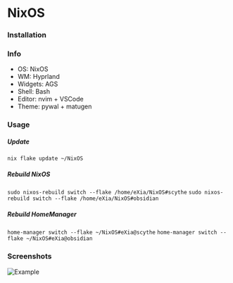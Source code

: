 # NixOS

### Installation
### Info
- OS: NixOS
- WM: Hyprland
- Widgets: AGS
- Shell: Bash
- Editor: nvim + VSCode
- Theme: pywal + matugen


### Usage

##### Update
`nix flake update ~/NixOS`

##### Rebuild NixOS
`sudo nixos-rebuild switch --flake /home/eXia/NixOS#scythe`
`sudo nixos-rebuild switch --flake /home/eXia/NixOS#obsidian`

##### Rebuild HomeManager
`home-manager switch --flake ~/NixOS#eXia@scythe`
`home-manager switch --flake ~/NixOS#eXia@obsidian`

### Screenshots
![Example](https://github.com/mewoocat/NixOS/blob/main/desktop.png)
